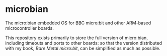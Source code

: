 # microbian
The micro:bian embedded OS for BBC micro:bit and other
ARM-based microcontroller boards.

This repository exists primarily to store the full version of
micro:bian, including timeouts and ports to other boards: so that the
version distributed with my book, _Bare Metal micro:bit_, can be
simplified as much as possible.
